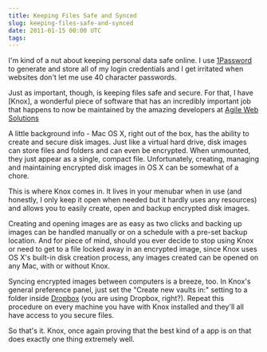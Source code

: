 ```yaml
---
title: Keeping Files Safe and Synced
slug: keeping-files-safe-and-synced
date: 2011-01-15 00:00 UTC
tags:
---
```


I'm kind of a nut about keeping personal data safe online. I use [1Password](https://1password.com/) to generate and store all of my login credentials and I get irritated when websites don't let me use 40 character passwords.

Just as important, though, is keeping files safe and secure. For that, I have [Knox], a wonderful piece of software that has an incredibly important job that happens to now be maintained by the amazing developers at [Agile Web Solutions](https://agilebits.com/knox)

A little background info - Mac OS X, right out of the box, has the ability to create and secure disk images. Just like a virtual hard drive, disk images can store files and folders and can even be encrypted. When unmounted, they just appear as a single, compact file. Unfortunately, creating, managing and maintaining encrypted disk images in OS X can be somewhat of a chore.

This is where Knox comes in. It lives in your menubar when in use (and honestly, I only keep it open when needed but it hardly uses any resources) and allows you to easily create, open and backup encrypted disk images.

Creating and opening images are as easy as two clicks and backing up images can be handled manually or on a schedule with a pre-set backup location. And for piece of mind, should you ever decide to stop using Knox or need to get to a file locked away in an encrypted image, since Knox uses OS X's built-in disk creation process, any images created can be opened on any Mac, with or without Knox.

Syncing encrypted images between computers is a breeze, too. In Knox's general preference panel, just set the "Create new vaults in:" setting to a folder inside [Dropbox](http://db.tt/NEFGdbI) (you are using Dropbox, right?). Repeat this procedure on every machine you have with Knox installed and they'll all have access to you secure files.

So that's it. Knox, once again proving that the best kind of a app is on that does exactly one thing extremely well.
